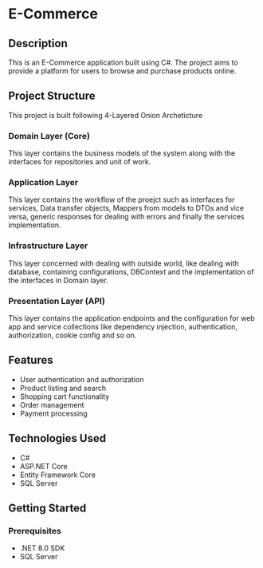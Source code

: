 # E-Commerce

## Description
This is an E-Commerce application built using C#. The project aims to provide a platform for users to browse and purchase products online.

## Project Structure
This project is built following 4-Layered Onion Archeticture

  ### Domain Layer (Core)
  This layer contains the business models of the system along with the interfaces for repositories and unit of work.

  ### Application Layer
  This layer contains the workflow of the proejct such as interfaces for services, Data transfer objects, Mappers from models to DTOs and vice versa, generic responses for dealing with     errors and finally the services implementation.

  ### Infrastructure Layer
  This layer concerned with dealing with outside world, like dealing with database, containing configurations, DBContext and the implementation of the interfaces in Domain layer.

  ### Presentation Layer (API)
  This layer contains the application endpoints and the configuration for web app and service collections like dependency injection, authentication, authorization, cookie config and so on.

## Features
- User authentication and authorization
- Product listing and search
- Shopping cart functionality
- Order management
- Payment processing

## Technologies Used
- C#
- ASP.NET Core
- Entity Framework Core
- SQL Server

## Getting Started
### Prerequisites
- .NET 8.0 SDK
- SQL Server

